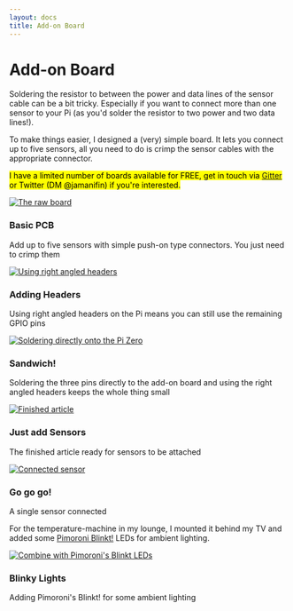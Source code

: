 ```yaml
---
layout: docs
title: Add-on Board
---
```


# Add-on Board

Soldering the resistor to between the power and data lines of the sensor cable can be a bit tricky. Especially if you want to connect more than one sensor to your Pi (as you'd solder the resistor to two power and two data lines!).

To make things easier, I designed a (very) simple board. It lets you connect up to five sensors, all you need to do is crimp the sensor cables with the appropriate connector.

<mark>I have a limited number of boards available for FREE, get in touch via <a href="http://gitter.im/temperature-machine/">Gitter</a> or Twitter (DM @jamanifin) if you're interested.</mark>

<div class="row">
  <div class="col-sm-6 col-md-4">
    <div class="thumbnail">
    <a href="../img/temperature-machine-add-on-1.png">
      <img src="../img/temperature-machine-add-on-1.png" alt="The raw board">
      </a>
      <div class="caption">
        <h3>Basic PCB</h3>
        <p>Add up to five sensors with simple push-on type connectors. You just need to crimp them</p>
      </div>
    </div>
  </div>
  <div class="col-sm-6 col-md-4">
    <div class="thumbnail">
      <a href="../img/temperature-machine-add-on-2.jpg">
        <img src="../img/temperature-machine-add-on-2.jpg" alt="Using right angled headers">
      </a>
      <div class="caption">
        <h3>Adding Headers</h3>
        <p>Using right angled headers on the Pi means you can still use the remaining GPIO pins</p>
      </div>
    </div>
  </div>
</div>
<div class="row">
  <div class="col-sm-6 col-md-4">
    <div class="thumbnail">
      <a href="../img/temperature-machine-add-on-3.jpg">
         <img src="../img/temperature-machine-add-on-3.jpg" alt="Soldering directly onto the Pi Zero">
      </a>
      <div class="caption">
        <h3>Sandwich!</h3>
        <p>Soldering the three pins directly to the add-on board and using the right angled headers keeps the whole thing small</p>
      </div>
    </div>
  </div>
  <div class="col-sm-6 col-md-4">
    <div class="thumbnail">
      <a href="../img/temperature-machine-add-on-4.jpg">
         <img src="../img/temperature-machine-add-on-4.jpg" alt="Finished article">
      </a>
      <div class="caption">
        <h3>Just add Sensors</h3>
        <p>The finished article ready for sensors to be attached</p>
      </div>
    </div>
  </div>
</div>
<div class="row">
  <div class="col-sm-6 col-md-4">
    <div class="thumbnail">
      <a href="../img/temperature-machine-add-on-6.jpg">
        <img src="../img/temperature-machine-add-on-6.jpg" alt="Connected sensor">
      </a>
      <div class="caption">
        <h3>Go go go!</h3>
        <p>A single sensor connected</p>
      </div>
    </div>
  </div>
</div>

For the temperature-machine in my lounge, I mounted it behind my TV and added some [Pimoroni Blinkt!](https://shop.pimoroni.com/products/blinkt) LEDs for ambient lighting. 

<div class="row">
  <div class="col-sm-6 col-md-4">
    <div class="thumbnail">
      <a href="../img/temperature-machine-add-on-5.jpg">
        <img src="../img/temperature-machine-add-on-5.jpg" alt="Combine with Pimoroni's Blinkt LEDs">
      </a>
      <div class="caption">
        <h3>Blinky Lights</h3>
        <p>Adding Pimoroni's Blinkt! for some ambient lighting</p>
      </div>
    </div>
  </div>
</div>

